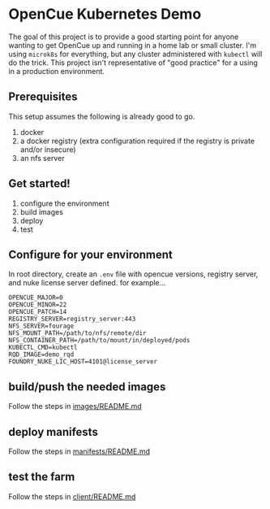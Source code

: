 # OpenCue Kubernetes Demo

The goal of this project is to provide a good starting point for anyone wanting to get OpenCue up and running in a home lab or small cluster. I'm using `microk8s` for everything, but any cluster administered with `kubectl` will do the trick. This project isn't representative of "good practice" for a using in a production environment.

## Prerequisites

This setup assumes the following is already good to go.

1. docker
2. a docker registry (extra configuration required if the registry is private and/or insecure)
3. an nfs server

## Get started!

1. configure the environment
2. build images
3. deploy
4. test

## Configure for your environment

In root directory, create an `.env` file with opencue versions, registry server, and nuke license server defined. for example...

    OPENCUE_MAJOR=0
    OPENCUE_MINOR=22
    OPENCUE_PATCH=14
    REGISTRY_SERVER=registry_server:443
    NFS_SERVER=fourage
    NFS_MOUNT_PATH=/path/to/nfs/remote/dir
    NFS_CONTAINER_PATH=/path/to/mount/in/deployed/pods
    KUBECTL_CMD=kubectl
    RQD_IMAGE=demo_rqd
    FOUNDRY_NUKE_LIC_HOST=4101@license_server

## build/push the needed images

Follow the steps in [images/README.md](images/README.md)
## deploy manifests

Follow the steps in [manifests/README.md](manifests/README.md)
## test the farm

Follow the steps in [client/README.md](client/README.md)




